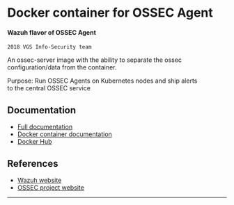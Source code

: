 # Docker container for OSSEC Agent
#### Wazuh flavor of OSSEC Agent

```
2018 VGS Info-Security team
```

An ossec-server image with the ability to separate the ossec configuration/data from the container.    


Purpose: Run OSSEC Agents on Kubernetes nodes and ship alerts    
to the central OSSEC service    

## Documentation

* [Full documentation](http://documentation.wazuh.com)
* [Docker container documentation](http://documentation.wazuh.com/en/latest/ossec_docker.html#ossec-hids-container)
* [Docker Hub](https://hub.docker.com/r/wazuh/docker-ossec/)

## References

* [Wazuh website](http://wazuh.com)
* [OSSEC project website](http://ossec.github.io)
---